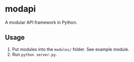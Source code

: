 # modapi
A modular API framework in Python.

## Usage
1. Put modules into the `modules/` folder. See example module.
2. Run `python server.py`.